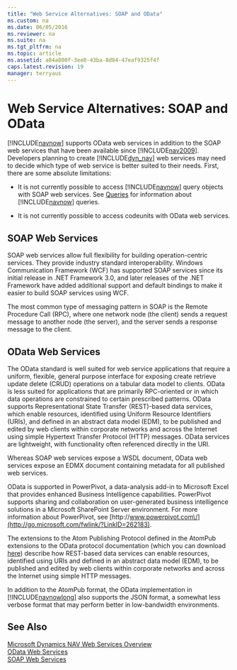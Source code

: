 ```yaml
---
title: "Web Service Alternatives: SOAP and OData"
ms.custom: na
ms.date: 06/05/2016
ms.reviewer: na
ms.suite: na
ms.tgt_pltfrm: na
ms.topic: article
ms.assetid: a84a800f-3ee8-43ba-8d84-47eaf9325f4f
caps.latest.revision: 19
manager: terryaus
---
```

# Web Service Alternatives: SOAP and OData
[!INCLUDE[navnow](../dynamics-nav/includes/navnow_md.md)] supports OData web services in addition to the SOAP web services that have been available since [!INCLUDE[nav2009](../dynamics-nav/includes/nav2009_md.md)]. Developers planning to create [!INCLUDE[dyn_nav](../dynamics-nav/includes/dyn_nav_md.md)] web services may need to decide which type of web service is better suited to their needs. First, there are some absolute limitations:  
  
-   It is not currently possible to access [!INCLUDE[navnow](../dynamics-nav/includes/navnow_md.md)] query objects with SOAP web services. See [Queries](../dynamics-nav/Queries.md) for information about [!INCLUDE[navnow](../dynamics-nav/includes/navnow_md.md)] queries.  
  
-   It is not currently possible to access codeunits with OData web services.  
  
## SOAP Web Services  
 SOAP web services allow full flexibility for building operation\-centric services. They provide industry standard interoperability. Windows Communication Framework \(WCF\) has supported SOAP services since its initial release in .NET Framework 3.0, and later releases of the .NET Framework have added additional support and default bindings to make it easier to build SOAP services using WCF.  
  
 The most common type of messaging pattern in SOAP is the Remote Procedure Call \(RPC\), where one network node \(the client\) sends a request message to another node \(the server\), and the server sends a response message to the client.  
  
## OData Web Services  
 The OData standard is well suited for web service applications that require a uniform, flexible, general purpose interface for exposing create retrieve update delete \(CRUD\) operations on a tabular data model to clients. OData is less suited for applications that are primarily RPC\-oriented or in which data operations are constrained to certain prescribed patterns. OData supports Representational State Transfer \(REST\)\-based data services, which enable resources, identified using Uniform Resource Identifiers \(URIs\), and defined in an abstract data model \(EDM\), to be published and edited by web clients within corporate networks and across the Internet using simple Hypertext Transfer Protocol \(HTTP\) messages. OData services are lightweight, with functionality often referenced directly in the URI.  
  
 Whereas SOAP web services expose a WSDL document, OData web services expose an EDMX document containing metadata for all published web services.  
  
 OData is supported in PowerPivot, a data\-analysis add\-in to Microsoft Excel that provides enhanced Business Intelligence capabilities. PowerPivot supports sharing and collaboration on user\-generated business intelligence solutions in a Microsoft SharePoint Server environment. For more information about PowerPivot, see [http:\/\/www.powerpivot.com\/](http://go.microsoft.com/fwlink/?LinkID=262183).  
  
 The extensions to the Atom Publishing Protocol defined in the AtomPub extensions to the OData protocol documentation \(which you can download [here](http://go.microsoft.com/fwlink/?LinkID=262184)\) describe how REST\-based data services can enable resources, identified using URIs and defined in an abstract data model \(EDM\), to be published and edited by web clients within corporate networks and across the Internet using simple HTTP messages.  
  
 In addition to the AtomPub format, the OData implementation in [!INCLUDE[navnowlong](../dynamics-nav/includes/navnowlong_md.md)] also supports the JSON format, a somewhat less verbose format that may perform better in low\-bandwidth environments.  
  
## See Also  
 [Microsoft Dynamics NAV Web Services Overview](../dynamics-nav/Microsoft-Dynamics-NAV-Web-Services-Overview.md)   
 [OData Web Services](../dynamics-nav/OData-Web-Services.md)   
 [SOAP Web Services](../dynamics-nav/SOAP-Web-Services.md)